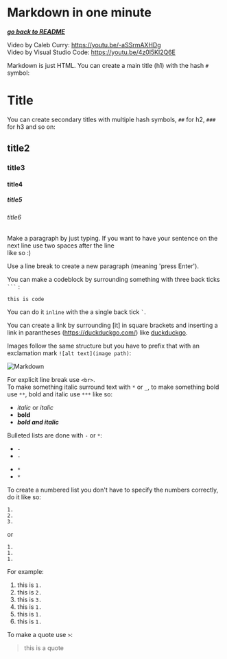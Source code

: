 # Markdown in one minute

[***go back to README***](README.md)

Video by Caleb Curry: https://youtu.be/-aSSrmAXHDg  
Video by Visual Studio Code: https://youtu.be/4z0l5Kl2Q6E  

Markdown is just HTML. 
You can create a main title (h1) with the hash `#` symbol:
# Title

You can create secondary titles with multiple hash symbols, `##` for h2, `###`
for h3 and so on:

## title2
### title3
#### title4
##### title5
###### title6

Make a paragraph by just typing. If you want to have your sentence on the next
line use two spaces after the line ` ` ` `  
like so :)

Use a line break to create a new paragraph (meaning 'press Enter').

You can make a codeblock by surrounding something with three back ticks ``
``` `` : 

```
this is code 
```

You can do it `inline` with the a single back tick `` ` ``.  

You can create a link by surrounding [it] in square brackets and inserting a
link in parantheses (https://duckduckgo.com/) like
[duckduckgo](https://duckduckgo.com/).

Images follow the same structure but you have to prefix
that with an exclamation mark `![alt text](image path)`:

![Markdown](img/markdown.png)

For explicit line break use `<br>`.  
To make something italic surround text with `*` or `_`, to make
something bold use `**`, bold and italic use `***` like so:  

- *italic* or _italic_ 
- **bold**  
- ***bold and italic***  

Bulleted lists are done with `-` or `*`:

- `-`
- `-`
* `*`
* `*`

To create a numbered list you don't have to specify the numbers correctly, do
it like so:
```
1. 
2. 
3.
```
or
```
1. 
1. 
1.
```
For example:

1. this is `1.`
1. this is `2.` 
1. this is `3.` 
1. this is `1.`
1. this is `1.`
1. this is `1.`

To make a quote use `>`:

>this is a quote
